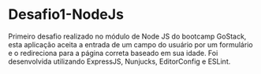 # Desafio1-NodeJs
Primeiro desafio realizado no módulo de Node JS do bootcamp GoStack, esta aplicação aceita a entrada de um campo do usuário por um formulário e o redireciona para a página correta baseado em sua idade. Foi desenvolvida utilizando ExpressJS, Nunjucks, EditorConfig e ESLint.
